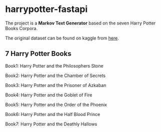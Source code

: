 # harrypotter-fastapi

The project is a **Markov Text Generator** based on the seven Harry Potter Books Corpora. 

The original dataset can be found on kaggle from [here](https://www.kaggle.com/datasets/balabaskar/harry-potter-books-corpora-part-1-7).

## 7 Harry Potter Books

Book1: Harry Potter and the Philosophers Stone

Book2: Harry Potter and the Chamber of Secrets

Book3: Harry Potter and the Prisoner of Azkaban

Book4: Harry Potter and the Goblet of Fire

Book5: Harry Potter and the Order of the Phoenix

Book6: Harry Potter and the Half Blood Prince

Book7: Harry Potter and the Deathly Hallows
